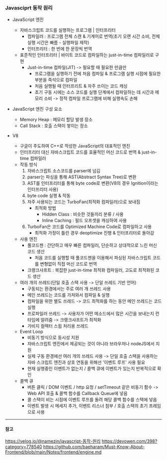 ### Javasciprt 동작 원리
- JavaScript 엔진
    - 자바스크립트 코드를 실행하는 프로그램 | 인터프리터
        - 컴파일러 : 프로그램 전체 스캔 & 기계어로 번역(초기 오랜 시간 소비, 전체 실행 시간은 빠름 - 실행파일 제작)
        - 인터프리터 : 한 번에 한 문장씩 번역
    - 표준적인 인터프리터 | 바이트 코드로 컴파일하는 just-in-time 컴파일러로 구현
        - Just-in-time 컴파일(JIT) -> 필요할 때 필요한 만큼만
            - 프로그램을 실행하기 전에 처음 컴파일 & 프로그램 실행 시점에 필요한 부분을 즉석으로 컴파일
            - 처음 실행될 때 인터프리트 & 자주 쓰이는 코드 캐싱
            - 초기 구동 시에는 소스 코드를 실행 단계에서 컴파일하는 데 시간과 메모리 소비 -> 정적 컴파일 프로그램에 비해 실행속도 손해
- JavaScript 엔진 구성 요소
    - Memory Heap : 메모리 할당 발생 장소
    - Call Stack : 호출 스택이 쌓이는 장소
- V8 
    - 구글이 주도하여 C++로 작성한 JavaScript의 대표적인 엔진
    - 인터프리터 대신 자바스크립트 코드를 효율적인 머신 코드로 번역 & just-in-time 컴파일러
    - 작동 방식
        1. 자바스크립트 소스코드를 parser에 넘김
        2. parser는 파싱을 통해 AST(Abstract Syntax Tree)로 변환
        3. AST를 인터프리터를 통해 byte code로 변환(V8의 경우 Ignition이라는 인터프리터 사용)
        4. byte code 실행 & 작동
        5. 자주 사용되는 코드는 TurboFan(최적화 컴파일러)으로 보내짐
            - 최적화 방법
                - Hidden Class : 비슷한 것들끼리 분류 / 사용
                - Inline Caching : 필드 오프셋을 캐싱하여 사용
        6. TurboFan은 코드를 Optimized Machine Code로 컴파일하고 사용
            + 최적화 가정이 틀린 경우 deoptimize 진행 & 인터프리터로 돌아감
    - 사용 엔진
        - 풀코드젠 : 간단하고 매우 빠른 컴파일러, 단순하고 상대적으로 느린 머신 코드 생산
            - 처음 코드를 실행할 때 풀코드젠을 이용해서 파싱된 자바스크립트 코드를 변형없이 직접 머신 코드로 번역
        - 크랭크샤프트 : 복잡한 just-in-time 최적화 컴파일러, 고도로 최적화된 코드 생산
    - 여러 개의 쓰레드(단일 호출 스택 사용 -> 단일 쓰레드 기반 언어)
        - 구동되는 환경에서는 주로 여러 개 쓰레드 사용
        - 메인 쓰레드는 코드를 가져와서 컴파일 & 실행
        - 컴파일을 위한 별도 쓰레드 -> 코드 최적화를 하는 동안 메인 쓰레드는 코드 실행
        - 프로파일러 쓰레드 -> 사용자가 어떤 메소드에서 많은 시간을 보내는지 런타임에 알려줌 -> 크랭크샤프트가 최적화
        - 가비지 컬렉터 스윕 처리용 쓰레드
    - Event Loop
        - 비동기 방식으로 동시성 지원
        - 자바스크립트 엔진에서 제공되는 것이 아니라 브라우저나 nodeJS에서 지원
        - 실제 구동 환경에선 여러 개의 쓰레드 사용 -> 단일 호출 스택을 사용하는 자바 스크립트 엔진과 상호 연동을 위해선 '이벤트 루프' 사용 필요
        - 현재 실행중인 이벤트가 없는지 / 콜백 큐에 이벤트가 있는지 반복적으로 확인
    <!-- - 자바스크립트 객체 모델  -->
    - 콜백 큐
        - 버튼 클릭 / DOM 이벤트 / http 요청 / setTimeout 같은 비동기 함수 -> Web API 호출 & 콜백 함수를 Callback Queue에 넣음
        - 콜 스택이 비는 시점에 이벤트 루프를 돌려 해당 콜백 함수를 스택에 넣음
        - 이벤트 발생 시 메세지 추가, 이벤트 리스너 첨부 / 호출 스택의 초기 프레임으로 사용
    <!-- ... -->
    
    
    <!-- 자바스크립트 코드를 처음 수행할 때 V8은 풀코드젠을 이용하여 파싱된 자바스크립트 코드를 변형 없이 직접 머신 코드로 번역한다. 이를 통해 머신 코드의 실행을 매우 빠르게 시작할 수 있다. V8은 이와 같이 중간 바이트코드를 이용하지 않기 때문에 인터프리터가 필요가 없다. 코드가 얼마간 수행된 다음 프로파일러 쓰레드는 충분한 데이터를 얻게 되고 어떤 메서드를 최적화할 지 알 수 있게 된다. 그러면 크랭크샤프트가 다른 쓰레드에서 최적화를 시작한다. 크랭크샤프트는 자바스크립트의 추상구문트리를 고수준 정적단일할당(static single-assignment, SSA)으로 번역하는데 이를 하이드로젠(Hydrogen)이라고 한다. 대부분의 최적화는 이 수준에서 이루어진다. -->


*****
#### 참고
https://velog.io/@namezin/javascript-동작-원리
https://devowen.com/398?category=778540
https://github.com/baeharam/Must-Know-About-Frontend/blob/main/Notes/frontend/engine.md
